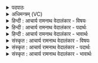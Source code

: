<details><summary>पदपाठः</summary>

ऋ꣣ता꣡वा꣢नम्। म꣣हिष꣢म्। वि꣣श्व꣡द꣢र्शतम्। वि꣣श्व꣢। द꣣र्शतम्। अग्नि꣢म्। सु꣣म्ना꣡य꣢। द꣣धिरे। पुरः꣢। ज꣡नाः꣢꣯। श्रु꣡त्क꣢꣯र्णम्। श्रुत्। क꣣र्णम्। सप्र꣡थ꣢स्तम्। स꣣। प्र꣡थ꣢꣯स्तमम्। त्वा꣣। गिरा꣢। दै꣡व्य꣢꣯म्। मा꣡नु꣢꣯षा। यु꣣गा꣢। १८२१।
</details>

<details><summary>अधिमन्त्रम् (VC)</summary>

- अग्निः
- अग्निः पावकः
- उपरिष्टाज्ज्योतिस्त्रिष्टुप्
- धैवतः
</details>

<details><summary>हिन्दी : आचार्य रामनाथ वेदालंकार - विषयः</summary>

आगे फिर उसी विषय को कहा गया है।
</details>

<details><summary>हिन्दी : आचार्य रामनाथ वेदालंकार - पदार्थः</summary>

पदार्थान्वयभाषाः -  (ऋतावानम्) सत्यवान्, (महिषम्) महान् (विश्वदर्शतम्) सबके द्वारा दर्शनीय (अग्निम्) अग्रनायक आप जगदीश्वर को (सुम्नाय) सुख पाने के लिए (जनाः) स्तोता लोग (पुरः) अपने सम्मुख (दधिरे) धारण करते हैं। (श्रुत्कर्णम्) सुननेवाले कानों से युक्त, (सप्रथस्तमम्) अतिशय कीर्तिमान् (दैव्यम्) विद्वान् उपासकों का हित करनेवाले (त्वा) आपको (मानुषा युगा) पति-पत्नी-रूप मनुष्य-युगल भी (गिरा) स्तुति-वाणी से (सुम्नाय) सुखार्थ (पुरः) अपने सम्मुख (दधिरे) धारण करते हैं ॥६॥
</details>

<details><summary>हिन्दी : आचार्य रामनाथ वेदालंकार - भावार्थः</summary>

भावार्थभाषाः -  यहाँ निराकार परमेश्वर को भी सुननेवाले कानों से युक्त कहा गया है, इससे उसका श्रोता के समान स्तोताओं के मनोरथों को पूर्ण करने का गुण सूचित होता है। जैसे कानोंवाला कोई मनुष्य कानों से स्तोता के निवेदन को सुन कर उसकी कामना को पूर्ण करता है, वैसे ही परमेश्वर बिना कानों के भी कर देता है, यह अभिप्राय है। कहा भी है, ‘वह बिना आँख के देखता है, बिना कान के सुनता है’ (श्वेता० ३।१९)। सबको चाहिए कि सत्य के प्रेमी, महान्, यशस्वी परमेश्वर को हृदय में धारण करें ॥६॥ इस खण्ड में जगदीश्वर और जीवात्मा के विषयों का वर्णन होने से इस खण्ड की पूर्व खण्ड के साथ सङ्गति है ॥ बीसवें अध्याय में पञ्चम खण्ड समाप्त॥
</details>

<details><summary>संस्कृत : आचार्य रामनाथ वेदालंकार - विषयः</summary>

अथ पुनरपि तमेव विषयमाह।
</details>

<details><summary>संस्कृत : आचार्य रामनाथ वेदालंकार - पदार्थः</summary>

पदार्थान्वयभाषाः -  (ऋतावानम्) सत्यवन्तम्, (महिषम्) महान्तम्, (विश्वदर्शतम्) सर्वैर्दर्शनीयम् (अग्निम्) अग्रनायकं जगदीश्वरम् त्वाम् (सुम्नाय) सुखाय (जनाः) स्तोतारो मनुष्याः (पुरः) समक्षम् (दधिरे) धारयन्ति। (श्रुत्कर्णम्) श्रुतौ श्रवणकर्तारौ कर्णौ श्रोत्रे यस्य तादृशम्, (सप्रथस्तमम्) प्रथसा यशसा सहितः सप्रथाः,अतिशयेन सप्रथाः सप्रथस्तमः तादृशम्, (दैव्यम्) देवानां विदुषामुपासकानां हितकरम् (त्वा) त्वाम् (मानुषा युगा) मानुषाणि युगलानि पति-पत्नीरूपाणि (गिरा) स्तुतिवाचा, (सुम्नाय) सुखाय (पुरः) समक्षम् (दधिरे) स्थापयन्ति ॥६ ॥२
</details>

<details><summary>संस्कृत : आचार्य रामनाथ वेदालंकार - भावार्थः</summary>

भावार्थभाषाः -  अत्र निराकारोऽपि परमेश्वरः श्रुत्कर्ण उक्तस्तेन तस्य श्रोतृवत् स्तोतृकामपूरकत्वं द्योत्यते। यथा कर्णवान् कश्चिज्जनः कर्णाभ्यां स्तोतुर्निवेदनं श्रुत्वा तस्य कामनां पूरयति तथैव परमेश्वरः कर्णरहितोऽपि करोतीत्यभिप्रायः। तथा चोक्तम्—‘पश्यत्यचक्षुः स शृणोत्यकर्णः’ (श्वेता० ३।१९) इति। स सत्यप्रियो महान् यशस्वी परमेश्वरः सर्वैर्हृदि धारणीयः ॥६॥ अस्मिन् खण्डे जगदीश्वरस्य जीवात्मनश्च विषयाणां वर्णनादेतत्खण्डस्य पूर्वखण्डेन संगतिरस्ति ॥
</details>